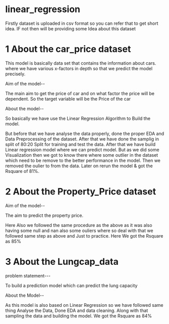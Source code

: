 # linear_regression
Firstly dataset is uploaded in csv format so you can refer that to get short idea.
IF not then will be providing some Idea about this dataset

# 1 About the car_price dataset

This model is basically data set that contains the information about cars. 
where we have various x-factors in depth so that we predict the model precisely.

Aim of the model--

The main aim to get the price of car and on what factor the price will be dependent.
So the target variable will be the Price of the car

About the model--

So basically we have use the Linear Regression Algorithm to Build the model.

But before that we have analyse the data properly, done the proper EDA and Data Preprocessing of the dataset.
After that we have done the samplig in split of 80:20 Split for training and test the data.
After that we have build Linear regression model where we can predict model. But as we did some
Visualization then we got to know there where some outlier in the dataset which need to be remove
to the better performance in the model. Then we removed the oulier to from the data.
Later on rerun the model & got the Rsquare of 81%.

# 2 About the Property_Price dataset

Aim of the model--

The aim to predict the property price.

Here Also we followed the same procedure as the above as it was also having some null and nan
also some ouliers where so deal with that we followed same step as above and Just to practice.
Here We got the Rsquare as 85%

# 3 About the Lungcap_data

problem statement---

To build a prediction model which can predict the lung capacity

About the Model--

As this model is also based on Linear Regression so we 
have followed same thing Analyse the Data, Done EDA and data cleaning.
Along with that sampling the data and building the model.
We got the Rsquare as 84%


